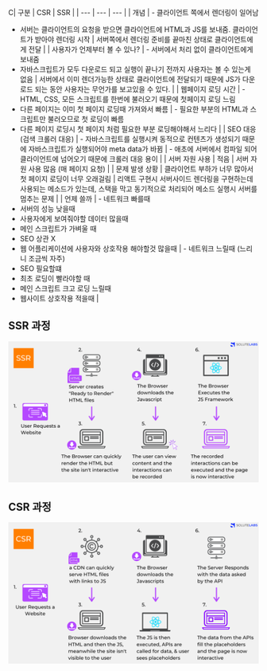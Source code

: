 C| 구분 | CSR | SSR |
| --- | --- | --- |
| 개념 | - 클라이언트 쪽에서 렌더링이 일어남
- 서버는 클라이언트의 요청을 받으면 클라이언트에 HTML과 JS를 보내줌. 클라이언트가 받아야 렌더링 시작 | 서버쪽에서 렌더링 준비를 끝마친 상태로 클라이언트에게 전달 |
  | 사용자가 언제부터 볼 수 있나? | - 서버에서 처리 없이 클라이언트에게 보내줌
- 자바스크립트가 모두 다운로드 되고 실행이 끝나기 전까지 사용자는 볼 수 있는게 없음 | 서버에서 이미 렌더가능한 상태로 클라이언트에 전달되기 때문에 JS가 다운로드 되는 동안 사용자는 무언가를 보고있을 수 있다. |
  | 웹페이지 로딩 시간 | - HTML, CSS, 모든 스크립트를 한번에 불러오기 때문에 첫페이지 로딩 느림
- 다른 페이지는 이미 첫 페이지 로딩때 가져와서 빠름 | - 필요한 부분의 HTML과 스크립트만 불러오므로 첫 로딩이 빠름
- 다른 페이지 로딩시 첫 페이지 처럼 필요한 부분 로딩해야해서 느리다 |
  | SEO 대응 (검색 크롤러 대응) | - 자바스크립트를 실행시켜 동적으로 컨텐츠가 생성되기 때문에 자바스크립트가 실행되어야 meta data가 바뀜 | - 애초에 서버에서 컴파일 되어 클라이언트에 넘어오기 때문에 크롤러 대응 용이 |
  | 서버 자원 사용 | 적음 | 서버 자원 사용 많음 (매 페이지 요청) |
  | 문제 발생 상황 | 클라이언트 부하가 너무 많아서 첫 페이지 로딩이 너무 오래걸림 | 리액트 구현시  서버사이드 렌더링을 구현하는데 사용되는 메소드가 있는데, 스택을 막고 동기적으로 처리되어 메소드 실행시 서버를 멈추는 문제  |
  | 언제 쓸까 | - 네트워크 빠를때
- 서버의 성능 낮을때
- 사용자에게 보여줘야할 데이터 많을때
- 메인 스크립트가 가벼울 때
- SEO 상관 X
- 웹 어플리케이션에 사용자와 상호작용 해야할것 많을때  | - 네트워크 느릴때 (느리니 조금씩 자주)
- SEO 필요할떄
- 최초 로딩이 빨라야할 때
- 메인 스크립트 크고 로딩 느릴때
- 웹사이트 상호작용 적을때 |

## SSR 과정

![ssr.png](img/ssr.png)

## CSR 과정
![csr.png](img/csr.png)